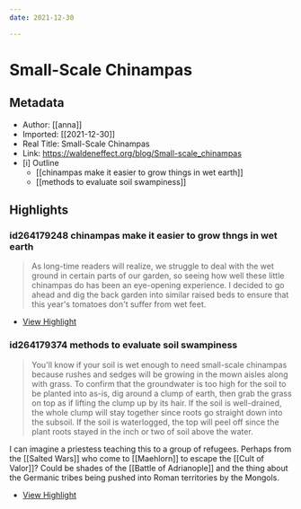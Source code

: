 ```yaml
---
date: 2021-12-30

---
```

# Small-Scale Chinampas

## Metadata
- Author: [[anna]]
- Imported: [[2021-12-30]]
- Real Title: Small-Scale Chinampas
- Link: https://waldeneffect.org/blog/Small-scale_chinampas
- [i] Outline 
     - [[chinampas make it easier to grow things in wet earth]]
     - [[methods to evaluate soil swampiness]]

## Highlights

### id264179248 chinampas make it easier to grow thngs in wet earth

> As long-time readers will realize, we struggle to deal with the wet ground in certain parts of our garden, so seeing how well these little chinampas do has been an eye-opening experience. I decided to go ahead and dig the back garden into similar raised beds to ensure that this year's tomatoes don't suffer from wet feet.

 * [View Highlight](https://read.readwise.io/read/01fr5tppyknm58jcntkg1wsfzc)

### id264179374 methods to evaluate soil swampiness

> You'll know if your soil is wet enough to need small-scale chinampas because rushes and sedges will be growing in the mown aisles along with grass. To confirm that the groundwater is too high for the soil to be planted into as-is, dig around a clump of earth, then grab the grass on top as if lifting the clump up by its hair. If the soil is well-drained, the whole clump will stay together since roots go straight down into the subsoil. If the soil is waterlogged, the top will peel off since the plant roots stayed in the inch or two of soil above the water.

   I can imagine a priestess teaching this to a group of refugees. Perhaps from the [[Salted Wars]] who come to [[Maehlorn]] to escape the [[Cult of Valor]]? Could be shades of the [[Battle of Adrianople]] and the thing about the Germanic tribes being pushed into Roman territories by the Mongols.

 * [View Highlight](https://read.readwise.io/read/01fr5trr6sxs77n3zc5xcw05ze)
